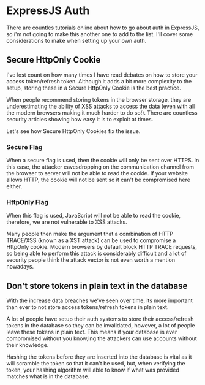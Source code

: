 # ExpressJS Auth

There are countles tutorials online about how to go about auth in ExpressJS, so i'm not going to make this another one to add to the list. I'll cover some considerations to make when setting up your own auth.

## Secure HttpOnly Cookie

I've lost count on how many times I have read debates on how to store your access token/refresh token. Although it adds a bit more complexity to the setup, storing these in a Secure HttpOnly Cookie is the best practice.

When people recommend storing tokens in the browser storage, they are underestimating the ability of XSS attacks to access the data (even with all the modern browsers making it much harder to do so!). There are countless security articles showing how easy it is to exploit at times.

Let's see how Secure HttpOnly Cookies fix the issue.

### Secure Flag

When a secure flag is used, then the cookie will only be sent over HTTPS. In this case, the attacker eavesdropping on the communication channel from the browser to server will not be able to read the cookie. If your website allows HTTP, the cookie will not be sent so it can't be compromised here either.

### HttpOnly Flag

When this flag is used, JavaScript will not be able to read the cookie, therefore, we are not vulnerable to XSS attacks.

Many people then make the argument that a combination of HTTP TRACE/XSS (known as a XST attack) can be used to compromise a HttpOnly cookie. Modern browsers by default block HTTP TRACE requests, so being able to perform this attack is considerably difficult and a lot of security people think the attack vector is not even worth a mention nowadays.

## Don't store tokens in plain text in the database

With the increase data breaches we've seen over time, its more important than ever to not store access tokens/refresh tokens in plain text.

A lot of people have setup their auth systems to store their access/refresh tokens in the database so they can be invalidated, however, a lot of people leave these tokens in plain text. This means if your database is ever compromised without you know,ing the attackers can use accounts without their knowledge.

Hashing the tokens before they are inserted into the database is vital as it will scramble the token so that it can't be used, but, when verifying the token, your hashing algorithm will able to know if what was provided matches what is in the database.
